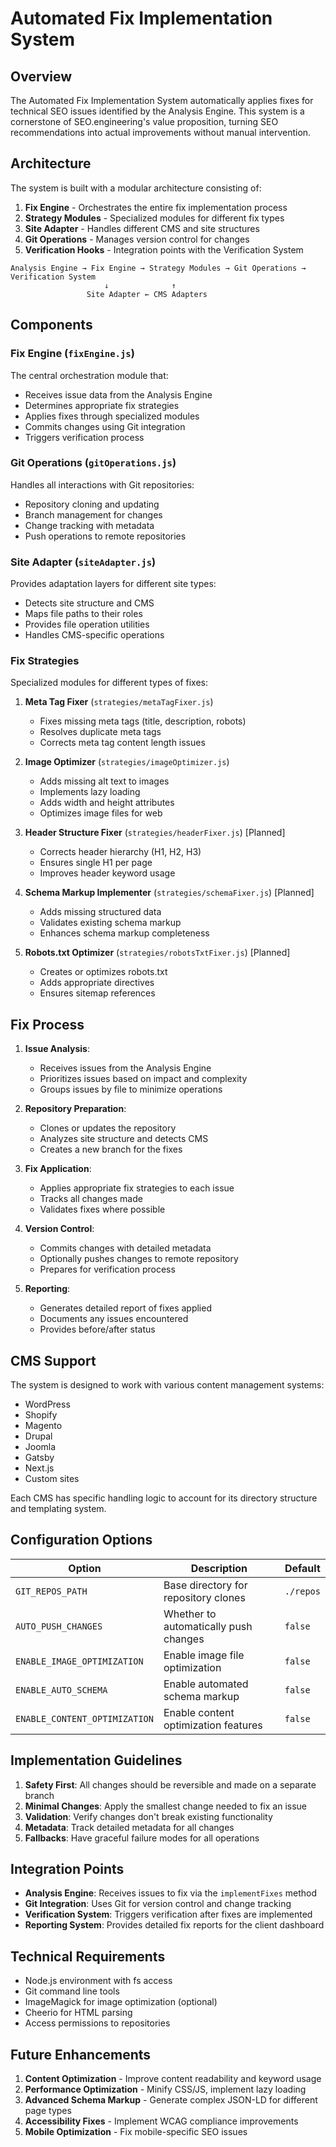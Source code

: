 # Automated Fix Implementation System

## Overview

The Automated Fix Implementation System automatically applies fixes for technical SEO issues identified by the Analysis Engine. This system is a cornerstone of SEO.engineering's value proposition, turning SEO recommendations into actual improvements without manual intervention.

## Architecture

The system is built with a modular architecture consisting of:

1. **Fix Engine** - Orchestrates the entire fix implementation process
2. **Strategy Modules** - Specialized modules for different fix types
3. **Site Adapter** - Handles different CMS and site structures
4. **Git Operations** - Manages version control for changes
5. **Verification Hooks** - Integration points with the Verification System

```
Analysis Engine → Fix Engine → Strategy Modules → Git Operations → Verification System
                     ↓              ↑
                 Site Adapter ← CMS Adapters
```

## Components

### Fix Engine (`fixEngine.js`)

The central orchestration module that:
- Receives issue data from the Analysis Engine
- Determines appropriate fix strategies
- Applies fixes through specialized modules
- Commits changes using Git integration
- Triggers verification process

### Git Operations (`gitOperations.js`)

Handles all interactions with Git repositories:
- Repository cloning and updating
- Branch management for changes
- Change tracking with metadata
- Push operations to remote repositories

### Site Adapter (`siteAdapter.js`)

Provides adaptation layers for different site types:
- Detects site structure and CMS
- Maps file paths to their roles
- Provides file operation utilities
- Handles CMS-specific operations

### Fix Strategies

Specialized modules for different types of fixes:

1. **Meta Tag Fixer** (`strategies/metaTagFixer.js`)
   - Fixes missing meta tags (title, description, robots)
   - Resolves duplicate meta tags
   - Corrects meta tag content length issues

2. **Image Optimizer** (`strategies/imageOptimizer.js`)
   - Adds missing alt text to images
   - Implements lazy loading
   - Adds width and height attributes
   - Optimizes image files for web

3. **Header Structure Fixer** (`strategies/headerFixer.js`) [Planned]
   - Corrects header hierarchy (H1, H2, H3)
   - Ensures single H1 per page
   - Improves header keyword usage

4. **Schema Markup Implementer** (`strategies/schemaFixer.js`) [Planned]
   - Adds missing structured data
   - Validates existing schema markup
   - Enhances schema markup completeness

5. **Robots.txt Optimizer** (`strategies/robotsTxtFixer.js`) [Planned]
   - Creates or optimizes robots.txt
   - Adds appropriate directives
   - Ensures sitemap references

## Fix Process

1. **Issue Analysis**:
   - Receives issues from the Analysis Engine
   - Prioritizes issues based on impact and complexity
   - Groups issues by file to minimize operations

2. **Repository Preparation**:
   - Clones or updates the repository
   - Analyzes site structure and detects CMS
   - Creates a new branch for the fixes

3. **Fix Application**:
   - Applies appropriate fix strategies to each issue
   - Tracks all changes made
   - Validates fixes where possible

4. **Version Control**:
   - Commits changes with detailed metadata
   - Optionally pushes changes to remote repository
   - Prepares for verification process

5. **Reporting**:
   - Generates detailed report of fixes applied
   - Documents any issues encountered
   - Provides before/after status

## CMS Support

The system is designed to work with various content management systems:

- WordPress
- Shopify
- Magento
- Drupal
- Joomla
- Gatsby
- Next.js
- Custom sites

Each CMS has specific handling logic to account for its directory structure and templating system.

## Configuration Options

| Option | Description | Default |
|--------|-------------|---------|
| `GIT_REPOS_PATH` | Base directory for repository clones | `./repos` |
| `AUTO_PUSH_CHANGES` | Whether to automatically push changes | `false` |
| `ENABLE_IMAGE_OPTIMIZATION` | Enable image file optimization | `false` |
| `ENABLE_AUTO_SCHEMA` | Enable automated schema markup | `false` |
| `ENABLE_CONTENT_OPTIMIZATION` | Enable content optimization features | `false` |

## Implementation Guidelines

1. **Safety First**: All changes should be reversible and made on a separate branch
2. **Minimal Changes**: Apply the smallest change needed to fix an issue
3. **Validation**: Verify changes don't break existing functionality
4. **Metadata**: Track detailed metadata for all changes
5. **Fallbacks**: Have graceful failure modes for all operations

## Integration Points

- **Analysis Engine**: Receives issues to fix via the `implementFixes` method
- **Git Integration**: Uses Git for version control and change tracking
- **Verification System**: Triggers verification after fixes are implemented
- **Reporting System**: Provides detailed fix reports for the client dashboard

## Technical Requirements

- Node.js environment with fs access
- Git command line tools
- ImageMagick for image optimization (optional)
- Cheerio for HTML parsing
- Access permissions to repositories

## Future Enhancements

1. **Content Optimization** - Improve content readability and keyword usage
2. **Performance Optimization** - Minify CSS/JS, implement lazy loading
3. **Advanced Schema Markup** - Generate complex JSON-LD for different page types
4. **Accessibility Fixes** - Implement WCAG compliance improvements
5. **Mobile Optimization** - Fix mobile-specific SEO issues
